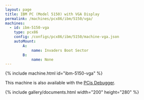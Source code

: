 ```yaml
---
layout: page
title: IBM PC (Model 5150) with VGA Display
permalink: /machines/pcx86/ibm/5150/vga/
machines:
  - id: ibm-5150-vga
    type: pcx86
    config: /configs/pcx86/ibm/5150/machine-vga.json
    autoMount:
        A:
            name: Invaders Boot Sector
        B:
            name: None
---
```


{% include machine.html id="ibm-5150-vga" %}

This machine is also available with the <a href="debugger/" onclick="pcjsOnClick(this)">PCjs Debugger</a>.

{% include gallery/documents.html width="200" height="280" %}
